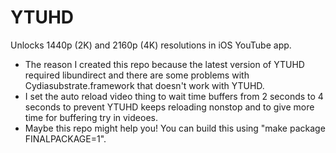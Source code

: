 # YTUHD

Unlocks 1440p (2K) and 2160p (4K) resolutions in iOS YouTube app.
- The reason I created this repo because the latest version of YTUHD required libundirect and there are some problems with Cydiasubstrate.framework that doesn't work with YTUHD.
- I set the auto reload video thing to wait time buffers from 2 seconds to 4 seconds to prevent YTUHD keeps reloading nonstop and to give more time for buffering try in videoes.
- Maybe this repo might help you! You can build this using "make package FINALPACKAGE=1".
